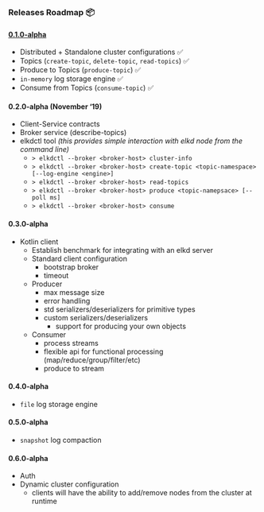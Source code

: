 ### Releases Roadmap 📦

#### [0.1.0-alpha](https://github.com/djjonno/elkd/releases/tag/0.1.0-alpha)

- Distributed + Standalone cluster configurations ✅
- Topics (`create-topic`, `delete-topic`, `read-topics`) ✅
- Produce to Topics (`produce-topic`) ✅
- `in-memory` log storage engine ✅
- Consume from Topics (`consume-topic`) ✅

#### 0.2.0-alpha (November ‘19)

- Client-Service contracts
- Broker service (describe-topics)
- elkdctl tool *(this provides simple interaction with elkd node from the command line)*
    - `> elkdctl --broker <broker-host> cluster-info`
    - `> elkdctl --broker <broker-host> create-topic <topic-namespace> [--log-engine <engine>]`
    - `> elkdctl --broker <broker-host> read-topics`
    - `> elkdctl --broker <broker-host> produce <topic-namepsace> [--poll ms]`
    - `> elkdctl --broker <broker-host> consume`

#### 0.3.0-alpha

- Kotlin client
    - Establish benchmark for integrating with an elkd server
    - Standard client configuration
        - bootstrap broker
        - timeout
    - Producer
        - max message size
        - error handling
        - std serializers/deserializers for primitive types
        - custom serializers/deserializers
            - support for producing your own objects
    - Consumer
        - process streams
        - flexible api for functional processing (map/reduce/group/filter/etc)
        - produce to stream

#### 0.4.0-alpha

- `file` log storage engine

#### 0.5.0-alpha

- `snapshot` log compaction

#### 0.6.0-alpha

- Auth
- Dynamic cluster configuration
    - clients will have the ability to add/remove nodes from the cluster at runtime
